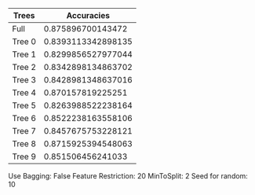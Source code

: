 |          Trees          |        Accuracies       |
|-------------------------|-------------------------|
|           Full          |    0.875896700143472    |
|          Tree 0         |    0.8393113342898135   |
|          Tree 1         |    0.8299856527977044   |
|          Tree 2         |    0.8342898134863702   |
|          Tree 3         |    0.8428981348637016   |
|          Tree 4         |    0.870157819225251    |
|          Tree 5         |    0.8263988522238164   |
|          Tree 6         |    0.8522238163558106   |
|          Tree 7         |    0.8457675753228121   |
|          Tree 8         |    0.8715925394548063   |
|          Tree 9         |    0.851506456241033    |

Use Bagging: False
Feature Restriction: 20
MinToSplit: 2
Seed for random: 10